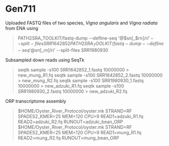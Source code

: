 # Gen711

Uploaded FASTQ files of two species, *Vigna angularis* and *Vigna radiata* from ENA using 
>PATH2SRA_TOOLKIT/fastq-dump --defline-seq '@$sn[_$rn]/$ri' --split-files SRR1642852
>PATH2SRA_TOOLKIT/fastq-dump --defline-seq '@$sn[_$rn]/$ri' --split-files SRR1980930

Subsampled down reads using SeqTk
>seqtk sample -s100 SRR1642852_1.fastq 10000000 > new_mung_R1.fq
>seqtk sample -s100 SRR1642852_2.fastq 10000000 > new_mung_R2.fq
>seqtk sample -s100 SRR1980930_1.fastq 10000000 > new_adzuki_R1.fq
>seqtk sample -s100 SRR1980930_2.fastq 10000000 > new_adzuki_R2.fq

ORP transcriptome assembly
>$HOME/Oyster_River_Protocol/oyster.mk STRAND=RF SPADES2_KMER=25 MEM=120 CPU=9 READ1=adzuki_R1.fq READ2=adzuki_R2.fq RUNOUT=adzuki_bean_ORP
>$HOME/Oyster_River_Protocol/oyster.mk STRAND=RF SPADES2_KMER=25 MEM=120 CPU=9 READ1=mung_R1.fq READ2=mung_R2.fq RUNOUT=mung_bean_ORP

